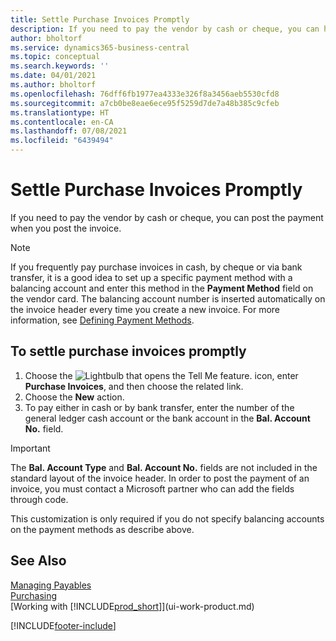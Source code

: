 ```yaml
---
title: Settle Purchase Invoices Promptly
description: If you need to pay the vendor by cash or cheque, you can have the necessary posting done when you post the invoice.
author: bholtorf
ms.service: dynamics365-business-central
ms.topic: conceptual
ms.search.keywords: ''
ms.date: 04/01/2021
ms.author: bholtorf
ms.openlocfilehash: 76dff6fb1977ea4333e326f8a3456aeb5530cfd8
ms.sourcegitcommit: a7cb0be8eae6ece95f5259d7de7a48b385c9cfeb
ms.translationtype: HT
ms.contentlocale: en-CA
ms.lasthandoff: 07/08/2021
ms.locfileid: "6439494"
---
```

# <a name="settle-purchase-invoices-promptly"></a>Settle Purchase Invoices Promptly

If you need to pay the vendor by cash or cheque, you can post the payment when you post the invoice.  

> [!NOTE]  
> If you frequently pay purchase invoices in cash, by cheque or via bank transfer, it is a good idea to set up a specific payment method with a balancing account and enter this method in the **Payment Method** field on the vendor card. The balancing account number is inserted automatically on the invoice header every time you create a new invoice. For more information, see [Defining Payment Methods](finance-payment-methods.md).  

## <a name="to-settle-purchase-invoices-promptly"></a>To settle purchase invoices promptly

1. Choose the ![Lightbulb that opens the Tell Me feature.](media/ui-search/search_small.png "Tell me what you want to do") icon, enter **Purchase Invoices**, and then choose the related link.  
2. Choose the **New** action.  
3. To pay either in cash or by bank transfer, enter the number of the general ledger cash account or the bank account in the **Bal. Account No.** field.  

> [!IMPORTANT]  
> The **Bal. Account Type** and **Bal. Account No.** fields are not included in the standard layout of the invoice header. In order to post the payment of an invoice, you must contact a Microsoft partner who can add the fields through code.  
>
> This customization is only required if you do not specify balancing accounts on the payment methods as describe above.

## <a name="see-also"></a>See Also

[Managing Payables](payables-manage-payables.md)  
[Purchasing](purchasing-manage-purchasing.md)  
[Working with [!INCLUDE[prod_short](includes/prod_short.md)]](ui-work-product.md)  


[!INCLUDE[footer-include](includes/footer-banner.md)]